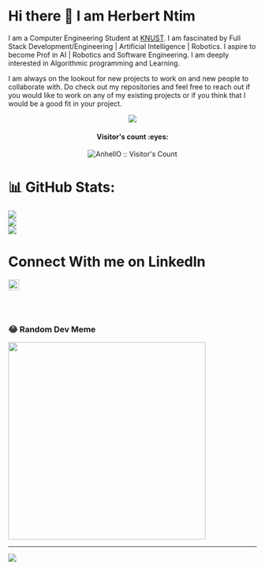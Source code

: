 # Hi there 👋 I am Herbert Ntim 

<div>
 <p>
  I am a Computer Engineering Student at <a href=''>KNUST</a>. I am fascinated by Full Stack Development/Engineering | Artificial Intelligence | Robotics. I aspire to become Prof in AI | Robotics and Software Engineering. I am deeply interested in Algorithmic programming and Learning.

I am always on the lookout for new projects to work on and new people to collaborate with. Do check out my repositories and feel free to reach out if you would like to work on any of my existing projects or if you think that I would be a good fit in your project. 
</p>
</div>

<p align="center">
  <img src="https://github.com/thompsonemerson/thompsonemerson/raw/master/cover-thompson.png" width='' />
</p>

<h4 align="center">Visitor's count :eyes:</h4>
<p align="center"><img src="https://profile-counter.glitch.me/{HerbertNtim}/count.svg" alt="AnhellO :: Visitor's Count" /></p>

# 📊 GitHub Stats:
![](https://github-readme-stats.vercel.app/api?username=HerbertNtim&theme=dark&hide_border=true&include_all_commits=true&count_private=true)<br/>
![](https://github-readme-streak-stats.herokuapp.com/?user=HerbertNtim&theme=dark&hide_border=true)<br/>
![](https://github-readme-stats.vercel.app/api/top-langs/?username=HerbertNtim&theme=dark&hide_border=true&include_all_commits=true&count_private=true&layout=compact)

# Connect With me on LinkedIn 
<a href="https://linkedin.com/in/www.linkedin.com/in/herbertntim">
  <img align="left" alt="Apurv's LinkdeIN" width="22px" src="https://cdn.jsdelivr.net/npm/simple-icons@v3/icons/linkedin.svg" />
</a>
<br />
<br />
<br />
<br />

### 😂 Random Dev Meme
<img src='https://randommeme-five.vercel.app/' style="height: 400px;"/>

---
[![](https://visitcount.itsvg.in/api?id=HerbertNtim&icon=0&color=0)](https://visitcount.itsvg.in)

<!-- Proudly created with GPRM ( https://gprm.itsvg.in ) -->
